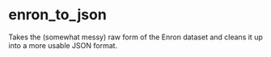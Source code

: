 enron_to_json
=============

Takes the (somewhat messy) raw form of the Enron dataset and cleans it up into a more usable JSON format.
